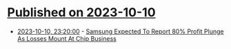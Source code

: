 # [Published on 2023-10-10](index.md)

* [2023-10-10, 23:20:00](https://slashdot.org/story/23/10/10/2130205/samsung-expected-to-report-80-profit-plunge-as-losses-mount-at-chip-business?utm_source=rss1.0mainlinkanon&utm_medium=feed) - [Samsung Expected To Report 80% Profit Plunge As Losses Mount At Chip Business](https://slashdot.org/story/23/10/10/2130205/samsung-expected-to-report-80-profit-plunge-as-losses-mount-at-chip-business?utm_source=rss1.0mainlinkanon&utm_medium=feed)
